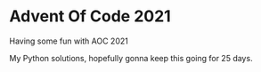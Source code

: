# Advent Of Code 2021
Having some fun with AOC 2021

My Python solutions, hopefully gonna keep this going for 25 days.
